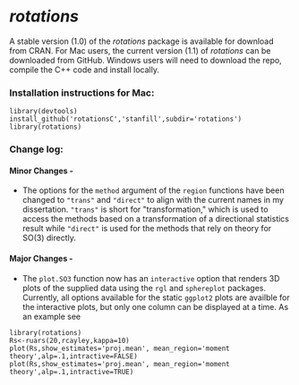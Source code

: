 *rotations*
========================================================
A stable version (1.0) of the *rotations* package is available for download from CRAN.  For Mac users, the current version (1.1) of *rotations* can be downloaded from GitHub.  Windows users will need to download the repo, compile the C++ code and install locally.

### Installation instructions for Mac: 
```
library(devtools)
install_github('rotationsC','stanfill',subdir='rotations')
library(rotations)
```

### Change log:

#### Minor Changes -

* The options for the `method` argument of the `region` functions have been changed to `"trans"` and `"direct"` to align with the current names in my dissertation.  `"trans"` is short for "transformation," which is used to access the methods based on a transformation of a directional statistics result while `"direct"`  is used for the methods that rely on theory for SO(3) directly.

#### Major Changes -

* The `plot.SO3` function now has an `interactive` option that renders 3D plots of the supplied data using the `rgl` and `sphereplot` packages.  Currently, all options available for the static `ggplot2` plots are availble for the interactive plots, but only one column can be displayed at a time.  As an example see

```
library(rotations)
Rs<-ruars(20,rcayley,kappa=10)
plot(Rs,show_estimates='proj.mean', mean_region='moment theory',alp=.1,intractive=FALSE)
plot(Rs,show_estimates='proj.mean', mean_region='moment theory',alp=.1,intractive=TRUE)
```
